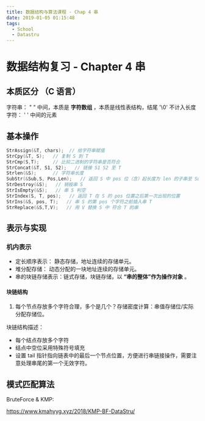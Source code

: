 ```yaml
---
title: 数据结构与算法课程 - Chap 4 串
date: 2019-01-05 01:15:48
tags:
  - School
  - Datastru
---
```


# 数据结构复习 - Chapter 4 串

## 本质区分 （C 语言）

字符串：  " " 中间，本质是 **字符数组** ，本质是线性表结构，结尾 '\0' 不计入长度
字符： ' ' 中间的元素

## 基本操作

```c
StrAssign(&T, chars);  // 给字符串赋值
StrCpy(&T, S);   // 复制 S 到 T
StrCmp(S,T);     // 比较二进制的字符串是否符合
StrConcat(&T, S1, S2);   // 链接 S1 S2 至 T
Strlen(&S);      // 字符串长度
SubStr(&Sub,S, Pos,Len);   // 返回 S 中 pos 位（含）起长度为 len 的子串至 Sub
StrDestroy(&S);   // 销毁串 S
StrIsEmpty(&S);   // 串 S 判空
StrIndex(S, T, pos);   // 返回 T 在 S 的 pos 位置之后第一次出现的位置
StrIns(&S, pos, T);   // 串 S 的第 pos 个字符之前插入串 T
StrReplace(&S,T,V);   // 用 V 替换 S 中 符合 T 的串
```

## 表示与实现

### 机内表示

- 定长顺序表示： 静态存储，地址连续的存储单元。
- 堆分配存储： 动态分配的一块地址连续的存储单元。
- 串的块链存储表示：链式存储，块链存储，以 **“串的整体”作为操作对象** 。

#### 块链结构

1. 每个节点存放多个字符合理，多个是几个？存储密度计算：串值存储位/实际分配存储位。

块链结构描述：

- 每个结点存放多个字符
- 结点中空位采用特殊符号填充
- 设置 tail 指针指向链表中的最后一个节点位置，方便进行串链接操作，需要注意处理串尾的第一个无效字符。

## 模式匹配算法

BruteForce & KMP:

https://www.kmahyyg.xyz/2018/KMP-BF-DataStru/
